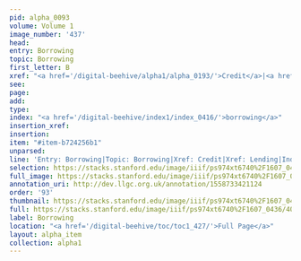 ```yaml
---
pid: alpha_0093
volume: Volume 1
image_number: '437'
head: 
entry: Borrowing
topic: Borrowing
first_letter: B
xref: "<a href='/digital-beehive/alpha1/alpha_0193/'>Credit</a>|<a href='/digital-beehive/alpha3/alpha_0526/'>Lending</a>"
see: 
page: 
add: 
type: 
index: "<a href='/digital-beehive/index1/index_0416/'>borrowing</a>"
insertion_xref: 
insertion: 
item: "#item-b724256b1"
unparsed: 
line: 'Entry: Borrowing|Topic: Borrowing|Xref: Credit|Xref: Lending|Index: borrowing|#item-b724256b1'
selection: https://stacks.stanford.edu/image/iiif/ps974xt6740%2F1607_0436/403,4615,3012,331/full/0/default.jpg
full_image: https://stacks.stanford.edu/image/iiif/ps974xt6740%2F1607_0436/full/full/0/default.jpg
annotation_uri: http://dev.llgc.org.uk/annotation/1558733421124
order: '93'
thumbnail: https://stacks.stanford.edu/image/iiif/ps974xt6740%2F1607_0436/403,4615,600,180/250,/0/default.jpg
full: https://stacks.stanford.edu/image/iiif/ps974xt6740%2F1607_0436/403,4615,3012,331/full/0/default.jpg
label: Borrowing
location: "<a href='/digital-beehive/toc/toc1_427/'>Full Page</a>"
layout: alpha_item
collection: alpha1
---
```

